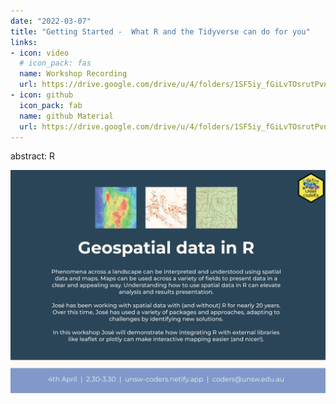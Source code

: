 ```yaml
---
date: "2022-03-07"
title: "Getting Started -  What R and the Tidyverse can do for you" 
links:
- icon: video
  # icon_pack: fas
  name: Workshop Recording 
  url: https://drive.google.com/drive/u/4/folders/1SF5iy_fGiLvTOsrutPvn_aWdpWIwdtYJ
- icon: github
  icon_pack: fab
  name: github Material
  url: https://drive.google.com/drive/u/4/folders/1SF5iy_fGiLvTOsrutPvn_aWdpWIwdtYJ
---  
```

abstract: R 

<img src="geospatial_flyer.png" width=1450 style = "margin-left: 0px; margin-right: 0px; float:right;" >
